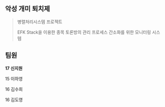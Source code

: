 ## 악성 개미 퇴치제

> 병렬처리시스템 프로젝트
>
> EFK Stack을 이용한 종목 토론방의 관리 프로세스 간소화를 위한 모니터링 시스템



## 팀원

**17 신지원**

15 이하영

16 김수희

16 김도영



